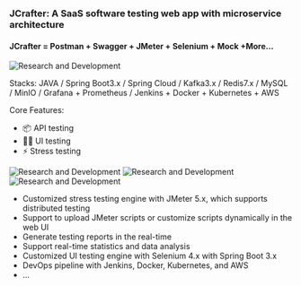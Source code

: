### JCrafter: A SaaS software testing web app with microservice architecture
#### JCrafter = Postman + Swagger + JMeter + Selenium + Mock +More...
![Research and Development](https://imgzhenyuanzhang.s3.ca-central-1.amazonaws.com/Screenshot+2024-01-05+at+4.47.04%E2%80%AFPM.png)

Stacks: JAVA / Spring Boot3.x / Spring Cloud / Kafka3.x / Redis7.x / MySQL / MinIO / Grafana + Prometheus / Jenkins + Docker + Kubernetes + AWS

Core Features:
- 📦 API testing
- 🧑‍💻 UI testing
- ⚡ Stress testing    

![Research and Development](https://imgzhenyuanzhang.s3.ca-central-1.amazonaws.com/Screenshot+2023-12-29+at+8.23.53%E2%80%AFPM.png)
![Research and Development](https://imgzhenyuanzhang.s3.ca-central-1.amazonaws.com/Screenshot+2023-12-29+at+8.24.17%E2%80%AFPM.png)
![Research and Development](https://imgzhenyuanzhang.s3.ca-central-1.amazonaws.com/Screenshot+2023-12-29+at+8.24.33%E2%80%AFPM.png)

- Customized stress testing engine with JMeter 5.x, which supports distributed testing
- Support to upload JMeter scripts or customize scripts dynamically in the web UI
- Generate testing reports in the real-time
- Support real-time statistics and data analysis
- Customized UI testing engine with Selenium 4.x with Spring Boot 3.x
- DevOps pipeline with Jenkins, Docker, Kubernetes, and AWS
- ...

